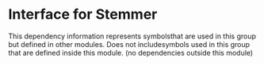 
# Interface for Stemmer
This dependency information represents symbolsthat are used in this group but defined in other modules.  Does not includesymbols used in this group that are defined inside this module.
(no dependencies outside this module)

